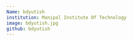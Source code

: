 ```yaml
---
Name: bdyutish
institution: Manipal Institute Of Technology
image: bdyutish.jpg
github: bdyutish
---
```

